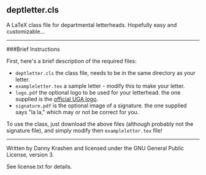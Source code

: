 deptletter.cls
---

A LaTeX class file for departmental letterheads. Hopefully easy and customizable...

----


###Brief Instructions

First, here's a brief description of the required files:

 - `deptletter.cls` the class file, needs to be in the same directory as your letter.
 - `exampleletter.tex` a sample letter - modify this to make your letter.
 - `logo.pdf` the optional logo to be used for your letterhead. the one supplied is the [official UGA logo](http://styleguide.uga.edu/index.php?/entries/logo_guide_and_downloads).
 - `signature.pdf` is the optional image of a signature. the one supplied says "la la," which may or not be correct for you.

To use the class, just download the above files (although probably not the signature file), and simply modify then `exampleletter.tex` file!


----


Written by Danny Krashen and licensed under the GNU General Public License, version 3.

See license.txt for details.
